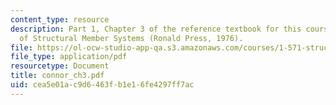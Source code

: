 ```yaml
---
content_type: resource
description: Part 1, Chapter 3 of the reference textbook for this course, Analysis
  of Structural Member Systems (Ronald Press, 1976).
file: https://ol-ocw-studio-app-qa.s3.amazonaws.com/courses/1-571-structural-analysis-and-control-spring-2004/cea5e01ac9d6463fb1e16fe4297ff7ac_connor_ch3.pdf
file_type: application/pdf
resourcetype: Document
title: connor_ch3.pdf
uid: cea5e01a-c9d6-463f-b1e1-6fe4297ff7ac
---
```

